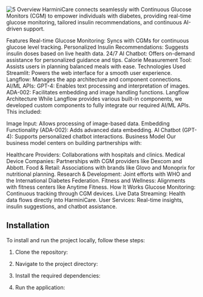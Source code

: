 ![5](https://github.com/user-attachments/assets/0d43614a-eb82-4589-a61a-608fdafdf5fe)
Overview
HarminiCare connects seamlessly with Continuous Glucose Monitors (CGM) to empower individuals with diabetes, providing real-time glucose monitoring, tailored insulin recommendations, and continuous AI-driven support.

Features
Real-time Glucose Monitoring: Syncs with CGMs for continuous glucose level tracking.
Personalized Insulin Recommendations: Suggests insulin doses based on live health data.
24/7 AI Chatbot: Offers on-demand assistance for personalized guidance and tips.
Calorie Measurement Tool: Assists users in planning balanced meals with ease.
Technologies Used
Streamlit: Powers the web interface for a smooth user experience.
Langflow: Manages the app architecture and component connections.
AI/ML APIs:
GPT-4: Enables text processing and interpretation of images.
ADA-002: Facilitates embedding and image handling functions.
Langflow Architecture
While Langflow provides various built-in components, we developed custom components to fully integrate our required AI/ML APIs. This included:

Image Input: Allows processing of image-based data.
Embedding Functionality (ADA-002): Adds advanced data embedding.
AI Chatbot (GPT-4): Supports personalized chatbot interactions.
Business Model
Our business model centers on building partnerships with:

Healthcare Providers: Collaborations with hospitals and clinics.
Medical Device Companies: Partnerships with CGM providers like Dexcom and Abbott.
Food & Retail: Associations with brands like Glovo and Monoprix for nutritional planning.
Research & Development: Joint efforts with WHO and the International Diabetes Federation.
Fitness and Wellness: Alignments with fitness centers like Anytime Fitness.
How It Works
Glucose Monitoring: Continuous tracking through CGM devices.
Live Data Streaming: Health data flows directly into HarminiCare.
User Services: Real-time insights, insulin suggestions, and chatbot assistance.

## Installation
To install and run the project locally, follow these steps:
1. Clone the repository:

2. Navigate to the project directory:

3. Install the required dependencies:

4. Run the application:


